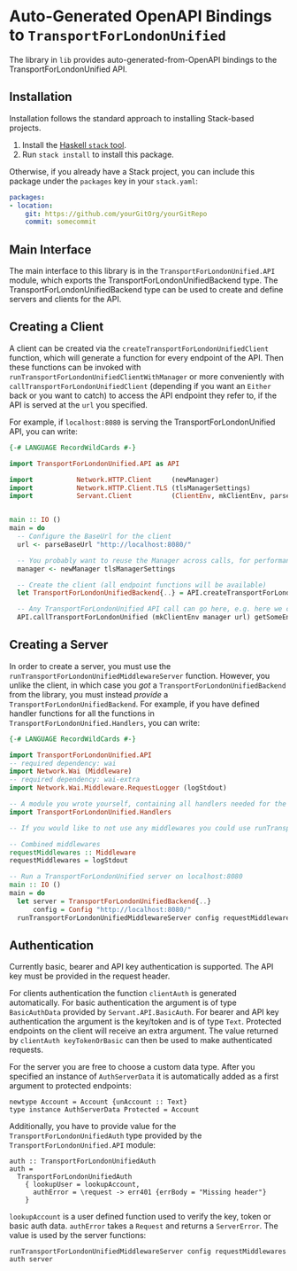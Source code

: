 # Auto-Generated OpenAPI Bindings to `TransportForLondonUnified`

The library in `lib` provides auto-generated-from-OpenAPI bindings to the TransportForLondonUnified API.

## Installation

Installation follows the standard approach to installing Stack-based projects.

1. Install the [Haskell `stack` tool](http://docs.haskellstack.org/en/stable/README).
2. Run `stack install` to install this package.

Otherwise, if you already have a Stack project, you can include this package under the `packages` key in your `stack.yaml`:
```yaml
packages:
- location:
    git: https://github.com/yourGitOrg/yourGitRepo
    commit: somecommit
```

## Main Interface

The main interface to this library is in the `TransportForLondonUnified.API` module, which exports the TransportForLondonUnifiedBackend type. The TransportForLondonUnifiedBackend
type can be used to create and define servers and clients for the API.

## Creating a Client

A client can be created via the `createTransportForLondonUnifiedClient` function, which will generate a function for every endpoint of the API.
Then these functions can be invoked with `runTransportForLondonUnifiedClientWithManager` or more conveniently with `callTransportForLondonUnifiedClient`
(depending if you want an `Either` back or you want to catch) to access the API endpoint they refer to, if the API is served
at the `url` you specified.

For example, if `localhost:8080` is serving the TransportForLondonUnified API, you can write:

```haskell
{-# LANGUAGE RecordWildCards #-}

import TransportForLondonUnified.API as API

import           Network.HTTP.Client     (newManager)
import           Network.HTTP.Client.TLS (tlsManagerSettings)
import           Servant.Client          (ClientEnv, mkClientEnv, parseBaseUrl)


main :: IO ()
main = do
  -- Configure the BaseUrl for the client
  url <- parseBaseUrl "http://localhost:8080/"

  -- You probably want to reuse the Manager across calls, for performance reasons
  manager <- newManager tlsManagerSettings

  -- Create the client (all endpoint functions will be available)
  let TransportForLondonUnifiedBackend{..} = API.createTransportForLondonUnifiedClient

  -- Any TransportForLondonUnified API call can go here, e.g. here we call `getSomeEndpoint`
  API.callTransportForLondonUnified (mkClientEnv manager url) getSomeEndpoint
```

## Creating a Server

In order to create a server, you must use the `runTransportForLondonUnifiedMiddlewareServer` function. However, you unlike the client, in which case you *got* a `TransportForLondonUnifiedBackend`
from the library, you must instead *provide* a `TransportForLondonUnifiedBackend`. For example, if you have defined handler functions for all the
functions in `TransportForLondonUnified.Handlers`, you can write:

```haskell
{-# LANGUAGE RecordWildCards #-}

import TransportForLondonUnified.API
-- required dependency: wai
import Network.Wai (Middleware)
-- required dependency: wai-extra
import Network.Wai.Middleware.RequestLogger (logStdout)

-- A module you wrote yourself, containing all handlers needed for the TransportForLondonUnifiedBackend type.
import TransportForLondonUnified.Handlers

-- If you would like to not use any middlewares you could use runTransportForLondonUnifiedServer instead

-- Combined middlewares
requestMiddlewares :: Middleware
requestMiddlewares = logStdout

-- Run a TransportForLondonUnified server on localhost:8080
main :: IO ()
main = do
  let server = TransportForLondonUnifiedBackend{..}
      config = Config "http://localhost:8080/"
  runTransportForLondonUnifiedMiddlewareServer config requestMiddlewares server
```

## Authentication

Currently basic, bearer and API key authentication is supported. The API key must be provided
in the request header.

For clients authentication the function `clientAuth` is generated automatically. For basic
authentication the argument is of type `BasicAuthData` provided by `Servant.API.BasicAuth`.
For bearer and API key authentication the argument is the key/token and is of type `Text`.
Protected endpoints on the client will receive an extra argument. The value returned by
`clientAuth keyTokenOrBasic` can then be used to make authenticated requests.

For the server you are free to choose a custom data type. After you specified an instance of
`AuthServerData` it is automatically added as a first argument to protected endpoints:

```
newtype Account = Account {unAccount :: Text}
type instance AuthServerData Protected = Account
```

Additionally, you have to provide value for the `TransportForLondonUnifiedAuth` type provided by the
`TransportForLondonUnified.API` module:

```
auth :: TransportForLondonUnifiedAuth
auth =
  TransportForLondonUnifiedAuth
    { lookupUser = lookupAccount,
      authError = \request -> err401 {errBody = "Missing header"}
    }
```

`lookupAccount` is a user defined function used to verify the key, token or basic auth data.
`authError` takes a `Request` and returns a `ServerError`. The value is used by the server
functions:

```
runTransportForLondonUnifiedMiddlewareServer config requestMiddlewares auth server
```

